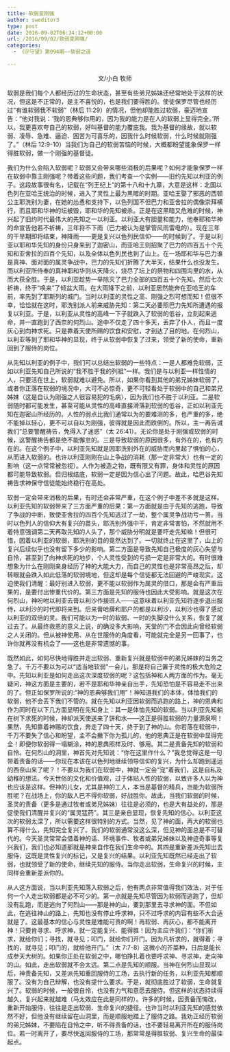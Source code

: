 ```yaml
---
title: 软弱变刚强
author: sweditor3
type: post
date: 2016-09-02T06:34:12+00:00
url: /2016/09/02/软弱变刚强/
categories:
  - 《＠守望》第094期——软弱之道

---
```

<p style="text-align: center;">
  文/小白 牧师
</p>

<!--more-->

软弱是我们每个人都经历过的生命状态，甚至有些弟兄姊妹还经常地处于这样的状况，但这是不正常的，是主不喜悦的，也是我们要得胜的。使徒保罗尽管也经历过“有谁软弱我不软弱”（林后 11:29）的情况，但他却能胜过软弱，豪迈地宣告：“他对我说：‘我的恩典够你用的，因为我的能力是在人的软弱上显得完全。’所以，我更喜欢夸自己的软弱，好叫基督的能力覆庇我。我为基督的缘故，就以软弱、凌辱、急难、逼迫、困苦为可喜乐的，因我什么时候软弱，什么时候就刚强了。”（林后 12:9-10）当我们为自己的软弱苦恼的时候，大概都盼望能象保罗一样得胜软弱，做一个刚强的基督徒。

我们为什么会陷入软弱呢？软弱又会带来哪些消极的后果呢？如何才能象保罗一样在软弱中靠主刚强呢？带着这些问题，我们考查一个实例——旧约先知以利亚的例子。这段故事很有名，记载在“列王纪上”的第十八和十九章，大意是这样：北国以色列在亚哈王统治的时候，进入了灵性上最为黑暗的时期。亚哈王娶了邪恶的西顿公主耶洗别为妻，在她的怂恿和支持下，以色列国不但巴力和亚舍拉的偶像崇拜横行，而且耶和华神的坛被毁，耶和华的先知被杀。正是在这黑暗又危难的时候，神兴起了旧约时代最伟大的先知之一以利亚。以利亚大有胆量和能力，他奉耶和华神的命宣告他若不祈祷，三年将不下雨（巴力被认为是掌管风雨雷电的）。现在三年的干旱期即将结束，神降雨——更是复兴以色列民信仰——的时候到了。于是以利亚以耶和华先知的身份只身来到了迦密山，而亚哈王则招聚了巴力的四百五十个先知和亚舍拉的四百个先知，以及全体以色列民也到了山上。在一场耶和华与巴力谁是真神、面对面的属灵争战中，巴力的先知们折腾了大半天，结果什么也没发生。而以利亚所侍奉的真神耶和华则从天降火，烧尽了坛上的祭物和四围沟里的水，从而大获全胜。于是，以利亚趁势一举除灭了巴力全部的四百五十个先知。然后七次祈祷，终于“唤来”了倾盆大雨。在大雨降下之前，以利亚居然能奔在亚哈王的车前，率先到了耶斯列的城门。当时以利亚的灵性之高、刚强之烈可想而知！但很不幸，恰恰就在这时，耶洗别派人前来威胁先知：第二天必要照巴力先知所遭遇的报复以利亚。于是，以利亚从灵性的高峰一下子就跌入了软弱的低谷，立刻起来逃命，并一直跑到了西奈的何烈山。途中不仅走了四十多天，丢弃了仆人，而且一度灰心到向神求死。只是靠着天使所赐的饮食和安慰，才到达了目的地。在何烈山，以利亚等到了耶和华神的显现，终于从软弱中恢复了过来，领受了新的使命，重新回到了服侍的岗位。

从先知以利亚的例子中，我们可以总结出软弱的一些特点：一是人都难免软弱，正如以利亚先知自己所说的“我不胜于我的列祖”一样。我们是与以利亚一样性情的人，只要活在世上，软弱就难以避免。所以，如果你看到其他的弟兄姊妹软弱了，或者你正落在软弱的境况中，大可不必惊奇，更不可轻看处于软弱中的自己和弟兄姊妹（这是自认为刚强之人很容易犯的毛病），因为我们也不胜于以利亚。二是软弱随时都可能发生，甚至可能从灵性的高峰直接滑落到软弱的低谷，正如以利亚先知在迦密山所经历的。人性的弱点比我们通常以为的要难测的多，也严重的多，绝不能掉以轻心，更不可以自以为刚强，彼得就是因此而跌倒的。所以，主一再告诫我们“总要警醒祷告，免得入了迷惑”（太 26:41）。无论你是处于刚强或软弱的时候，这警醒祷告都是绝不能懈怠的。三是导致软弱的原因很多，有外在的，也有内在的。在这个例子中，以利亚先知就是因耶洗别外在的威胁而内里起了惧怕的心，从而进入软弱的。也许以利亚刚刚在山上争战的消耗（那一定非常大）也有一定的影响（这一点常常被忽视）。人作为被造之物，既有限又有罪，身体和灵性的原因都可能导致软弱。但归根结底，软弱一定是因为信心出了问题。故此，哈巴谷先知祷告求神保守信徒能始终稳行在高处。

软弱一定会带来消极的后果，有时还会非常严重，在这个例子中差不多就是这样。以利亚先知的软弱带来了三方面严重的后果：第一方面就是由于先知的逃跑，导致了争战的中断，致使亚舍拉的四百个先知逃过了一劫，整个属灵争战功亏一篑。当时以色列人的信仰大有复兴的苗头，耶洗别外强中干，肯定非常害怕，不然就用不着特意强调第二天再取先知的人头了，那个威胁分明就是要吓走先知嘛！但很可惜，因着以利亚的软弱，耶洗别的目的竟然达到了。一切就终止在这里了，山上的复兴后续似乎也没有留下多少的影响。第二方面是导致先知自己极度的灰心失望与自怜，甚至到了向神求死的地步，个人灵性受到的亏损一定是非常大的。有时很难想象为什么在刚刚亲身经历了神的大能大力，而自己的灵性也是非常高昂之后，却转眼就会跌入如此低落的软弱境地，但这却是每个信徒都无法回避的严峻现实。这迫使我们清醒：最好别进入软弱，更不能以软弱作为属灵的借口，那是会有严重后果的，是要付出惨重代价的。第三方面是先知的服侍也因此大受影响。就是这次在何烈山，神吩咐以利亚去膏以利沙作接班人——这意味着以利亚先知将逐步退出服侍，以利沙的时代即将来到。后来膏哈薛和耶户的都是以利沙，以利沙也得了感动以利亚的双倍的灵。我们可能以为一时的软弱、一时的失脚没什么关系，恢复了就过去了。从最终救恩的意义上说，的确没多大影响，天堂的门不会因此向曾经软弱之人关闭的。但从被神使用、从在世服侍的角度看，可能就完全是另一回事了，也许你就再没有机会了——这也是非常遗憾的事。

既然如此，如何尽快地得胜并走出软弱、重新复兴就是软弱中的弟兄姊妹的当务之急了。千万不要以为可以“适当地软弱”一会儿，那是将自己置于灵性的极大危险之中。先知以利亚是如何走出这次深度软弱的呢？这包括神和人两方面的作为。毫无疑问，神这方面是主要的，若不是耶和华神亲自出手，先知恐怕是不容易走不出来的了。但正如保罗所说的:“神的恩典够我们用”！神知道我们的本体，体恤我们的软弱，他不会丢下我们不管的。就在先知以利亚因软弱而逃跑的路上，神的恩典和作为同时在以下几方面显明在先知身上：其一是体恤先知的软弱。当以利亚先知躺在树下求死的时候，神却派天使送来了饼和水——这正是得胜软弱的力量源泉啊！果然，先知靠着神赐的饮食，奔走了四十天，终于到了神的山。你若落在软弱中，千万不要失了信心和盼望，主不会撇下你为孤儿的，他的恩典正是在软弱中显得完全！即便你软弱得一塌糊涂，神的恩典照样及时、够用。其二是责备先知的软弱和自怜。在何烈山的洞里，神首先对先知说：“你在这里作什么？”我总觉得这是一句带着责备的话——你现在本该在以色列地继续领导信仰的复兴，为什么却跑到遥远的西奈山来了呢？！不要以为我们在软弱中，神就一定会“宠”着我们，这是自私及幼稚的想法。今天世俗的文化和价值观，过于体贴人性的软弱，以致许多人以为神也应该是这样。但神的儿女，尤其是神的工人，本当是基督的精兵，岂能为软弱所胜呢？在战场上，你的敌人巴不得你软弱，好战胜你。故此，当我们软弱的时候，圣灵的责备（更多是通过牧者或弟兄姊妹）往往是必须的，也是大有益处的，那是促使我们清醒并复兴的“属灵猛药”。其三是亲自显现，恢复先知的信心。以利亚这次的软弱太深了，所以需要这样很特别的方式。当然，见了神的面，再大的软弱也算不得什么，先知完全复兴了。我们的软弱通常没这么深，但见神的面总是不可替代的。今天圣灵常常会借着神的话、环境事件、牧者或弟兄姊妹以及神迹奇事等复兴我们，我们也必知道那就是神亲自作在我们生命中的。其四是重新差派先知出去服侍，这既是灵性复兴的标记，又是复兴的结果。以利亚先知既然已经走出了软弱，也就领受了新的使命，继续先知的服侍。当你走出软弱，生命复兴的时候，主同样会重新差派你的。

从人这方面说，当以利亚先知落入软弱之后，他有两点非常值得我们效法，对于任何一个人走出软弱都是必不可少的。第一点就是先知尽管因为软弱而逃跑了，但却没有乱跑，而是逃向了何烈山——那是神的山，要到那里去寻求神的面。不但如此，在逃往神山的路上，先知也没有停止呼求神，只不过呼求的内容有些不大合适就是了。这最基本的信心与灵性是难能可贵的啊！再软弱、再灰心，都不能离开神！只要肯寻求、呼求神，就一定能复兴、能得胜！因为主应许我们：“你们祈求，就给你们；寻找，就寻见；叩门，就给你们开门。因为凡祈求的，就得着；寻找的，就寻见；叩门的，就给他开门。”（太 7:7-8）这微小的芥菜种，日后是能长成参天大树的。如果你正处在软弱之中，哪怕挣扎着也要呼求神、寻求神，走向神的山。如此，走出软弱就不会太远。第二点是先知的顺服。当神在何烈山显现以后，神责备先知，又差派先知重回服侍的工场，去执行新的任务，以利亚先知都顺服了。没有为自己辩解，也没有提什么要求。于是，就彻底胜过了软弱，生命就复兴了。软弱的时候，一般很自怜，也没有力气和意愿去服侍。但这样的状态持续得越久，复兴起来就越难（马太效应在此是同样的）。许多的时候，因责备而悔改，重新开始服侍，往往是走出软弱、生命复兴的捷径。也许当时以利亚先知的感觉依然不好，但他没有继续留在山洞里，而是顺服地踏上了服侍之路。我劝正经历软弱的弟兄姊妹，不要陷在自怜之中，听不得责备的话，也不要轻易离开所在的服侍岗位。若一时离开了，要尽快返回服侍的工场，那常常是得胜软弱、复兴生命的最佳起点。